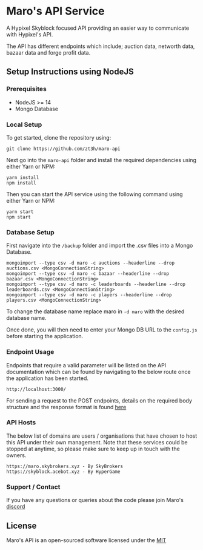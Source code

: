 # Maro's API Service

A Hypixel Skyblock focused API providing an easier way to communicate with Hypixel's API.

The API has different endpoints which include; auction data, networth data, bazaar data and forge profit data.

## Setup Instructions using NodeJS

### Prerequisites

- NodeJS >= 14
- Mongo Database

### Local Setup

To get started, clone the repository using:

    git clone https://github.com/zt3h/maro-api

Next go into the `maro-api` folder and install the required dependencies using either Yarn or NPM:

    yarn install
    npm install

Then you can start the API service using the following command using either Yarn or NPM:

    yarn start
    npm start

### Database Setup

First navigate into the `/backup` folder and import the .csv files into a Mongo Database.

    mongoimport --type csv -d maro -c auctions --headerline --drop auctions.csv <MongoConnectionString>
    mongoimport --type csv -d maro -c bazaar --headerline --drop bazaar.csv <MongoConnectionString>
    mongoimport --type csv -d maro -c leaderboards --headerline --drop leaderboards.csv <MongoConnectionString>
    mongoimport --type csv -d maro -c players --headerline --drop players.csv <MongoConnectionString>

To change the database name replace maro in `-d maro` with the desired database name.

Once done, you will then need to enter your Mongo DB URL to the `config.js` before starting the application.

### Endpoint Usage

Endpoints that require a valid parameter will be listed on the API documentation which can be found by navigating to the below route once the application has been started.

    http://localhost:3000/

For sending a request to the POST endpoints, details on the required body structure and the response format is found [here](https://gist.github.com/zt3h)

### API Hosts

The below list of domains are users / organisations that have chosen to host this API under their own management. Note that these services could be stopped at anytime, so please make sure to keep up in touch with the owners.

    https://maro.skybrokers.xyz - By SkyBrokers
    https://skyblock.acebot.xyz - By HyperGame
    

### Support / Contact

If you have any questions or queries about the code please join Maro's [discord](https://discord.gg/CAMZpQyCxU)

## License

Maro's API is an open-sourced software licensed under the [MIT](https://opensource.org/licenses/MIT)
